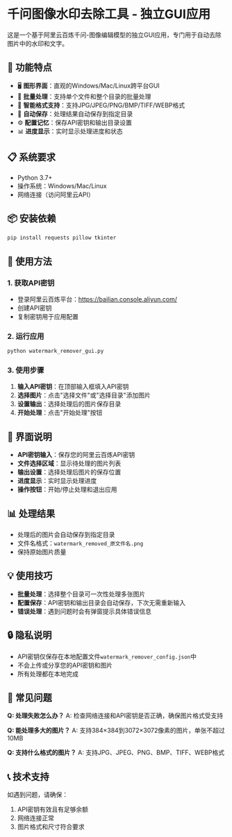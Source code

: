 # 千问图像水印去除工具 - 独立GUI应用

这是一个基于阿里云百炼千问-图像编辑模型的独立GUI应用，专门用于自动去除图片中的水印和文字。

## 🚀 功能特点

- 🖥️ **图形界面**：直观的Windows/Mac/Linux跨平台GUI
- 🔄 **批量处理**：支持单个文件和整个目录的批量处理
- 📁 **智能格式支持**：支持JPG/JPEG/PNG/BMP/TIFF/WEBP格式
- 💾 **自动保存**：处理结果自动保存到指定目录
- ⚙️ **配置记忆**：保存API密钥和输出目录设置
- 📊 **进度显示**：实时显示处理进度和状态

## 📋 系统要求

- Python 3.7+
- 操作系统：Windows/Mac/Linux
- 网络连接（访问阿里云API）

## 📦 安装依赖

```bash
pip install requests pillow tkinter
```

## 🔧 使用方法

### 1. 获取API密钥
- 登录阿里云百炼平台：https://bailian.console.aliyun.com/
- 创建API密钥
- 复制密钥用于应用配置

### 2. 运行应用
```bash
python watermark_remover_gui.py
```

### 3. 使用步骤
1. **输入API密钥**：在顶部输入框填入API密钥
2. **选择图片**：点击"选择文件"或"选择目录"添加图片
3. **设置输出**：选择处理后的图片保存目录
4. **开始处理**：点击"开始处理"按钮

## 🎯 界面说明

- **API密钥输入**：保存您的阿里云百炼API密钥
- **文件选择区域**：显示待处理的图片列表
- **输出设置**：选择处理后图片的保存位置
- **进度显示**：实时显示处理进度
- **操作按钮**：开始/停止处理和退出应用

## 📊 处理结果

- 处理后的图片会自动保存到指定目录
- 文件名格式：`watermark_removed_原文件名.png`
- 保持原始图片质量

## 💡 使用技巧

- **批量处理**：选择整个目录可一次性处理多张图片
- **配置保存**：API密钥和输出目录会自动保存，下次无需重新输入
- **错误处理**：遇到问题时会有弹窗提示具体错误信息

## 🔒 隐私说明

- API密钥仅保存在本地配置文件`watermark_remover_config.json`中
- 不会上传或分享您的API密钥和图片
- 所有处理都在本地完成

## 🐛 常见问题

**Q: 处理失败怎么办？**
A: 检查网络连接和API密钥是否正确，确保图片格式受支持

**Q: 能处理多大的图片？**
A: 支持384×384到3072×3072像素的图片，单张不超过10MB

**Q: 支持什么格式的图片？**
A: 支持JPG、JPEG、PNG、BMP、TIFF、WEBP格式

## 📞 技术支持

如遇到问题，请确保：
1. API密钥有效且有足够余额
2. 网络连接正常
3. 图片格式和尺寸符合要求